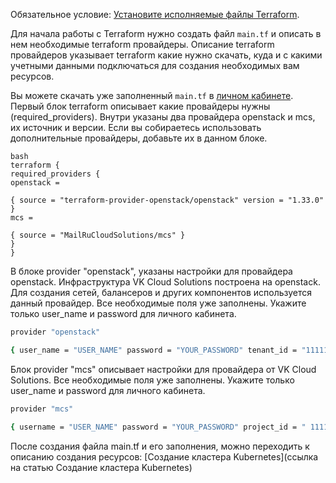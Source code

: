 Обязательное условие: [Установите исполняемые файлы Terraform](https://mcs.mail.ru/docs/ru/additionals/terraform/terraform-installation).

Для начала работы с Terraform нужно создать файл `main.tf` и описать в нем необходимые terraform провайдеры. Описание terraform провайдеров указывает terraform какие нужно скачать, куда и с какими учетными данными подключаться для создания необходимых вам ресурсов.

Вы можете скачать уже заполненный `main.tf` в [личном кабинете](https://mcs.mail.ru/app/project/terraform/).
Первый блок terraform описывает какие провайдеры нужны (required_providers). Внутри указаны два провайдера openstack и mcs, их источник и версии. Если вы собираетесь использовать дополнительные провайдеры, добавьте их в данном блоке.

```
bash
terraform {
required_providers {
openstack =

{ source = "terraform-provider-openstack/openstack" version = "1.33.0" }
mcs =

{ source = "MailRuCloudSolutions/mcs" }
}
}

```

В блоке provider "openstack", указаны настройки для провайдера openstack. Инфраструктура VK Cloud Solutions построена на openstack. Для создания сетей, балансеров и других компонентов используется данный провайдер. Все необходимые поля уже заполнены. Укажите только user_name и password для личного кабинета.

``` bash
provider "openstack"

{ user_name = "USER_NAME" password = "YOUR_PASSWORD" tenant_id = "111111111111111111111111111" user_domain_id = "users" auth_url = "https://infra.mail.ru:35357/v3/" use_octavia = true region = "RegionOne" }
```

Блок provider "mcs" описывает настройки для провайдера от VK Cloud Solutions. Все необходимые поля уже заполнены. Укажите только user_name и password для личного кабинета.

``` bash
provider "mcs"

{ username = "USER_NAME" password = "YOUR_PASSWORD" project_id = " 111111111111111111111111111" region = "RegionOne" }
```

После создания файла main.tf и его заполнения, можно переходить к описанию создания ресурсов: [Создание кластера Kubernetes](ссылка на статью Создание кластера Kubernetes)